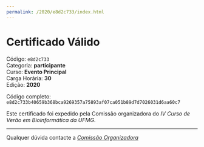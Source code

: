 ```yaml
---
permalink: /2020/e8d2c733/index.html
---
```


# Certificado Válido

Código: `e8d2c733`<br>
Categoria: **participante**<br>
Curso: **Evento Principal**<br>
Carga Horária: **30**<br>
Edição: **2020**<br>


Código completo: `e8d2c733b40659b368bca9269357a75893af07ca051b89d7d7026031d6aa60c7`


Este certificado foi expedido pela Comissão organizadora do *IV Curso de Verão em Bioinformática da UFMG*.

----

Qualquer dúvida contacte a [_Comissão Organizadora_](<mailto:cursobioinfoufmg@gmail.com$subject=[Certificados]>)

